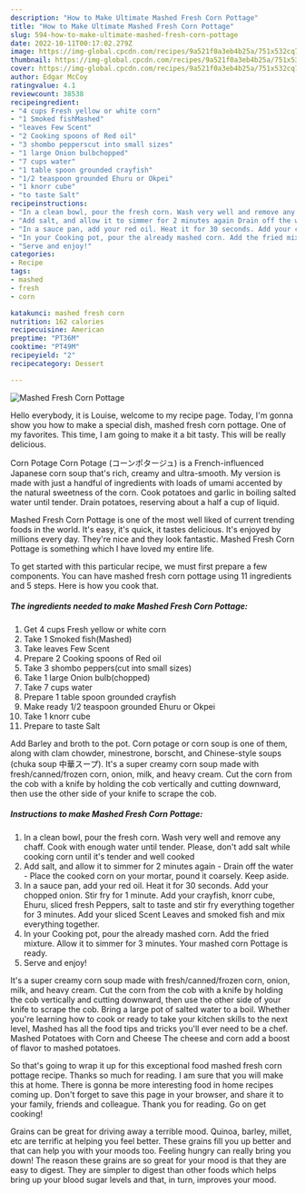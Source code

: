 ```yaml
---
description: "How to Make Ultimate Mashed Fresh Corn Pottage"
title: "How to Make Ultimate Mashed Fresh Corn Pottage"
slug: 594-how-to-make-ultimate-mashed-fresh-corn-pottage
date: 2022-10-11T00:17:02.279Z
image: https://img-global.cpcdn.com/recipes/9a521f0a3eb4b25a/751x532cq70/mashed-fresh-corn-pottage-recipe-main-photo.jpg
thumbnail: https://img-global.cpcdn.com/recipes/9a521f0a3eb4b25a/751x532cq70/mashed-fresh-corn-pottage-recipe-main-photo.jpg
cover: https://img-global.cpcdn.com/recipes/9a521f0a3eb4b25a/751x532cq70/mashed-fresh-corn-pottage-recipe-main-photo.jpg
author: Edgar McCoy
ratingvalue: 4.1
reviewcount: 38538
recipeingredient:
- "4 cups Fresh yellow or white corn"
- "1 Smoked fishMashed"
- "leaves Few Scent"
- "2 Cooking spoons of Red oil"
- "3 shombo pepperscut into small sizes"
- "1 large Onion bulbchopped"
- "7 cups water"
- "1 table spoon grounded crayfish"
- "1/2 teaspoon grounded Ehuru or Okpei"
- "1 knorr cube"
- "to taste Salt"
recipeinstructions:
- "In a clean bowl, pour the fresh corn. Wash very well and remove any chaff. Cook with enough water until tender. Please, don&#39;t add salt while cooking corn until it&#39;s tender and well cooked"
- "Add salt, and allow it to simmer for 2 minutes again Drain off the water Place the cooked corn on your mortar, pound it coarsely. Keep aside."
- "In a sauce pan, add your red oil. Heat it for 30 seconds. Add your chopped onion. Stir fry for 1 minute. Add your crayfish, knorr cube, Ehuru, sliced fresh Peppers, salt to taste and stir fry everything together for 3 minutes. Add your sliced Scent Leaves and smoked fish and mix everything together."
- "In your Cooking pot, pour the already mashed corn. Add the fried mixture. Allow it to simmer for 3 minutes. Your mashed corn Pottage is ready."
- "Serve and enjoy!"
categories:
- Recipe
tags:
- mashed
- fresh
- corn

katakunci: mashed fresh corn 
nutrition: 162 calories
recipecuisine: American
preptime: "PT36M"
cooktime: "PT49M"
recipeyield: "2"
recipecategory: Dessert

---
```



![Mashed Fresh Corn Pottage](https://img-global.cpcdn.com/recipes/9a521f0a3eb4b25a/751x532cq70/mashed-fresh-corn-pottage-recipe-main-photo.jpg)

Hello everybody, it is Louise, welcome to my recipe page. Today, I'm gonna show you how to make a special dish, mashed fresh corn pottage. One of my favorites. This time, I am going to make it a bit tasty. This will be really delicious.

Corn Potage Corn Potage (コーンポタージュ) is a French-influenced Japanese corn soup that&#39;s rich, creamy and ultra-smooth. My version is made with just a handful of ingredients with loads of umami accented by the natural sweetness of the corn. Cook potatoes and garlic in boiling salted water until tender. Drain potatoes, reserving about a half a cup of liquid.

Mashed Fresh Corn Pottage is one of the most well liked of current trending foods in the world. It's easy, it's quick, it tastes delicious. It's enjoyed by millions every day. They're nice and they look fantastic. Mashed Fresh Corn Pottage is something which I have loved my entire life.


To get started with this particular recipe, we must first prepare a few components. You can have mashed fresh corn pottage using 11 ingredients and 5 steps. Here is how you cook that.

<!--inarticleads1-->

##### The ingredients needed to make Mashed Fresh Corn Pottage:

1. Get 4 cups Fresh yellow or white corn
1. Take 1 Smoked fish(Mashed)
1. Take leaves Few Scent
1. Prepare 2 Cooking spoons of Red oil
1. Take 3 shombo peppers(cut into small sizes)
1. Take 1 large Onion bulb(chopped)
1. Take 7 cups water
1. Prepare 1 table spoon grounded crayfish
1. Make ready 1/2 teaspoon grounded Ehuru or Okpei
1. Take 1 knorr cube
1. Prepare to taste Salt


Add Barley and broth to the pot. Corn potage or corn soup is one of them, along with clam chowder, minestrone, borscht, and Chinese-style soups (chuka soup 中華スープ). It&#39;s a super creamy corn soup made with fresh/canned/frozen corn, onion, milk, and heavy cream. Cut the corn from the cob with a knife by holding the cob vertically and cutting downward, then use the other side of your knife to scrape the cob. 

<!--inarticleads2-->

##### Instructions to make Mashed Fresh Corn Pottage:

1. In a clean bowl, pour the fresh corn. Wash very well and remove any chaff. Cook with enough water until tender. Please, don&#39;t add salt while cooking corn until it&#39;s tender and well cooked
1. Add salt, and allow it to simmer for 2 minutes again - Drain off the water - Place the cooked corn on your mortar, pound it coarsely. Keep aside.
1. In a sauce pan, add your red oil. Heat it for 30 seconds. Add your chopped onion. Stir fry for 1 minute. Add your crayfish, knorr cube, Ehuru, sliced fresh Peppers, salt to taste and stir fry everything together for 3 minutes. Add your sliced Scent Leaves and smoked fish and mix everything together.
1. In your Cooking pot, pour the already mashed corn. Add the fried mixture. Allow it to simmer for 3 minutes. Your mashed corn Pottage is ready.
1. Serve and enjoy!


It&#39;s a super creamy corn soup made with fresh/canned/frozen corn, onion, milk, and heavy cream. Cut the corn from the cob with a knife by holding the cob vertically and cutting downward, then use the other side of your knife to scrape the cob. Bring a large pot of salted water to a boil. Whether you&#39;re learning how to cook or ready to take your kitchen skills to the next level, Mashed has all the food tips and tricks you&#39;ll ever need to be a chef. Mashed Potatoes with Corn and Cheese The cheese and corn add a boost of flavor to mashed potatoes. 

So that's going to wrap it up for this exceptional food mashed fresh corn pottage recipe. Thanks so much for reading. I am sure that you will make this at home. There is gonna be more interesting food in home recipes coming up. Don't forget to save this page in your browser, and share it to your family, friends and colleague. Thank you for reading. Go on get cooking!

Grains can be great for driving away a terrible mood. Quinoa, barley, millet, etc are terrific at helping you feel better. These grains fill you up better and that can help you with your moods too. Feeling hungry can really bring you down! The reason these grains are so great for your mood is that they are easy to digest. They are simpler to digest than other foods which helps bring up your blood sugar levels and that, in turn, improves your mood.
